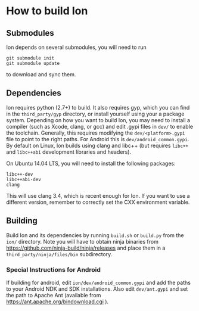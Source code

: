# How to build Ion

## Submodules
Ion depends on several submodules, you will need to run

    git submodule init
    git submodule update

to download and sync them.

## Dependencies
Ion requires python (2.7+) to build.  It also requires gyp, which you can find
in the `third_party/gyp` directory, or install yourself using your a package
system. Depending on how you want to build Ion, you may need to install a
compiler (such as Xcode, clang, or gcc) and edit .gypi files in `dev/` to enable
the toolchain. Generally, this requires modifying the `dev/<platform>.gypi` file
to point to the right paths. For Android this is `dev/android_common.gypi`. By
default on Linux, Ion builds using clang and libc++ (but requires `libc++` and
`libc++abi` development libraries and headers).

On Ubuntu 14.04 LTS, you will need to install the following packages:

    libc++-dev
    libc++abi-dev
    clang

This will use clang 3.4, which is recent enough for Ion. If you want to use
a different version, remember to correctly set the CXX environment variable.

## Building
Build Ion and its dependencies by running `build.sh` or `build.py` from the
`ion/` directory. Note you will have to obtain ninja binaries from
https://github.com/ninja-build/ninja/releases and place them in a
`third_party/ninja/files/bin` subdirectory.

### Special Instructions for Android
If building for android, edit `ion/dev/android_common.gypi` and add the paths to
your Android NDK and SDK installations. Also edit `dev/ant.gypi` and set the
path to Apache Ant (available from https://ant.apache.org/bindownload.cgi ).
